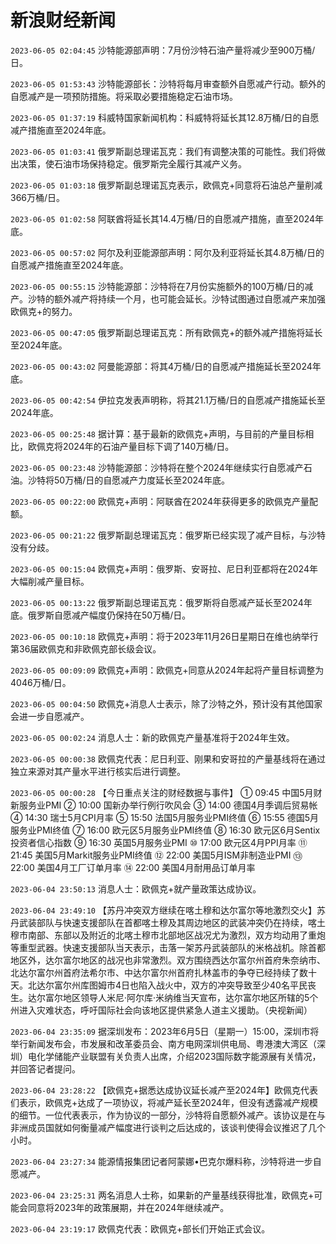 # 新浪财经新闻
`2023-06-05 02:04:45` 沙特能源部声明：7月份沙特石油产量将减少至900万桶/日。

`2023-06-05 01:53:43` 沙特能源部长：沙特将每月审查额外自愿减产行动。额外的自愿减产是一项预防措施。将采取必要措施稳定石油市场。

`2023-06-05 01:37:19` 科威特国家新闻机构：科威特将延长其12.8万桶/日的自愿减产措施直至2024年底。

`2023-06-05 01:03:41` 俄罗斯副总理诺瓦克：我们有调整决策的可能性。我们将做出决策，使石油市场保持稳定。俄罗斯完全履行其减产义务。

`2023-06-05 01:03:18` 俄罗斯副总理诺瓦克表示，欧佩克+同意将石油总产量削减366万桶/日。

`2023-06-05 01:02:58` 阿联酋将延长其14.4万桶/日的自愿减产措施，直至2024年底。

`2023-06-05 00:57:02` 阿尔及利亚能源部声明：阿尔及利亚将延长其4.8万桶/日的自愿减产措施直至2024年底。

`2023-06-05 00:55:15` 沙特能源部：沙特将在7月份实施额外的100万桶/日的减产。沙特的额外减产将持续一个月，也可能会延长。沙特试图通过自愿减产来加强欧佩克+的努力。

`2023-06-05 00:47:05` 俄罗斯副总理诺瓦克：所有欧佩克+的额外减产措施将延长至2024年底。

`2023-06-05 00:43:02` 阿曼能源部：将其4万桶/日的自愿减产措施延长至2024年底。

`2023-06-05 00:42:54` 伊拉克发表声明称，将其21.1万桶/日的自愿减产措施延长至2024年底。

`2023-06-05 00:25:48` 据计算：基于最新的欧佩克+声明，与目前的产量目标相比，欧佩克将2024年的石油产量目标下调了140万桶/日。

`2023-06-05 00:23:48` 沙特能源部：沙特将在整个2024年继续实行自愿减产石油。沙特将50万桶/日的自愿减产力度延长至2024年底。

`2023-06-05 00:22:00` 欧佩克+声明：阿联酋在2024年获得更多的欧佩克产量配额。

`2023-06-05 00:21:22` 俄罗斯副总理诺瓦克：俄罗斯已经实现了减产目标，与沙特没有分歧。

`2023-06-05 00:15:04` 欧佩克+声明：俄罗斯、安哥拉、尼日利亚都将在2024年大幅削减产量目标。

`2023-06-05 00:13:22` 俄罗斯副总理诺瓦克：俄罗斯将自愿减产延长至2024年底。俄罗斯自愿减产幅度仍保持在50万桶/日。

`2023-06-05 00:10:18` 欧佩克+声明：将于2023年11月26日星期日在维也纳举行第36届欧佩克和非欧佩克部长级会议。

`2023-06-05 00:09:09` 欧佩克+声明：欧佩克+同意从2024年起将产量目标调整为4046万桶/日。

`2023-06-05 00:04:50` 欧佩克+消息人士表示，除了沙特之外，预计没有其他国家会进一步自愿减产。

`2023-06-05 00:02:24` 消息人士：新的欧佩克产量基准将于2024年生效。

`2023-06-05 00:00:38` 欧佩克代表：尼日利亚、刚果和安哥拉的产量基线将在通过独立来源对其产量水平进行核实后进行调整。

`2023-06-05 00:00:28` 【今日重点关注的财经数据与事件】
① 09:45 中国5月财新服务业PMI
② 10:00 国新办举行例行吹风会
③ 14:00 德国4月季调后贸易帐
④ 14:30 瑞士5月CPI月率
⑤ 15:50 法国5月服务业PMI终值
⑥ 15:55 德国5月服务业PMI终值
⑦ 16:00 欧元区5月服务业PMI终值
⑧ 16:30 欧元区6月Sentix投资者信心指数
⑨ 16:30 英国5月服务业PMI
⑩ 17:00 欧元区4月PPI月率
⑪ 21:45 美国5月Markit服务业PMI终值
⑫ 22:00 美国5月ISM非制造业PMI
⑬ 22:00 美国4月工厂订单月率
⑭ 22:00 美国4月耐用品订单月率

`2023-06-04 23:50:13` 消息人士：欧佩克+就产量政策达成协议。

`2023-06-04 23:49:10` 【苏丹冲突双方继续在喀土穆和达尔富尔等地激烈交火】苏丹武装部队与快速支援部队在首都喀土穆及其周边地区的武装冲突仍在持续，喀土穆市南部、东部以及附近的北喀土穆市北部地区战况尤为激烈，双方均动用了重炮等重型武器。快速支援部队当天表示，击落一架苏丹武装部队的米格战机。除首都地区外，达尔富尔地区的战况也非常激烈。双方围绕西达尔富尔州首府朱奈纳市、北达尔富尔州首府法希尔市、中达尔富尔州首府扎林盖市的争夺已经持续了数十天。北达尔富尔州库图姆市4日也陷入战火中，双方的冲突导致至少40名平民丧生。达尔富尔地区领导人米尼·阿尔库·米纳维当天宣布，达尔富尔地区所辖的5个州进入灾难状态，呼吁国际社会向该地区提供紧急人道主义援助。（央视新闻）

`2023-06-04 23:35:09` 据深圳发布：2023年6月5日（星期一）15:00，深圳市将举行新闻发布会，市发展和改革委员会、南方电网深圳供电局、粤港澳大湾区（深圳）电化学储能产业联盟有关负责人出席，介绍2023国际数字能源展有关情况，并回答记者提问。

`2023-06-04 23:28:22` 【欧佩克+据悉达成协议延长减产至2024年】欧佩克代表们表示，欧佩克+达成了一项协议，将减产延长至2024年，但没有透露减产规模的细节。一位代表表示，作为协议的一部分，沙特将自愿额外减产。该协议是在与非洲成员国就如何衡量减产幅度进行谈判之后达成的，该谈判使得会议推迟了几个小时。

`2023-06-04 23:27:34` 能源情报集团记者阿蒙娜•巴克尔爆料称，沙特将进一步自愿减产。

`2023-06-04 23:25:31` 两名消息人士称，如果新的产量基线获得批准，欧佩克+可能会同意将2023年的政策展期，并在2024年继续减产。

`2023-06-04 23:19:17` 欧佩克代表：欧佩克+部长们开始正式会议。

